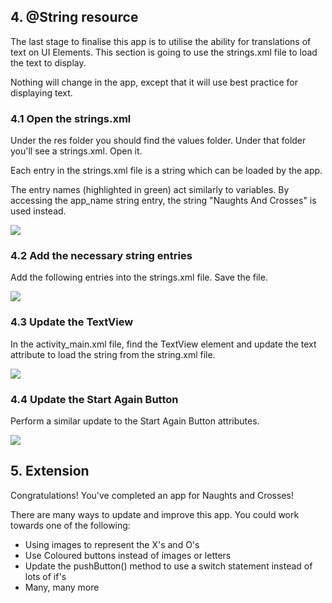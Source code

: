 







## 4. @String resource

The last stage to finalise this app is to utilise the ability for translations of text on UI Elements. This section is going to use the strings.xml file to load the text to display. 

Nothing will change in the app, except that it will use best practice for displaying text.

### 4.1 Open the strings.xml

Under the res folder you should find the values folder. Under that folder you'll see a strings.xml. Open it.

Each entry in the strings.xml file is a string which can be loaded by the app.

The entry names (highlighted in green) act similarly to variables. By accessing the app_name string entry, the string "Naughts And Crosses" is used instead.

![][44]

[44]: images/android-naughts-and-crosses/open-the-stringsxml.png

### 4.2 Add the necessary string entries

Add the following entries into the strings.xml file. Save the file.

![][45]

[45]: images/android-naughts-and-crosses/add-the-necessary-string-entries.png

### 4.3 Update the TextView

In the activity_main.xml file, find the TextView element and update the text attribute to load the string from the string.xml file.

![][46]

[46]: images/android-naughts-and-crosses/update-the-textview.png

### 4.4 Update the Start Again Button

Perform a similar update to the Start Again Button attributes.

![][47]

[47]: images/android-naughts-and-crosses/update-the-start-again-button.png

## 5. Extension

Congratulations! You've completed an app for Naughts and Crosses!

There are many ways to update and improve this app. You could work towards one of the following:

* Using images to represent the X's and O's
* Use Coloured buttons instead of images or letters
* Update the pushButton() method to use a switch statement instead of lots of if's
* Many, many more